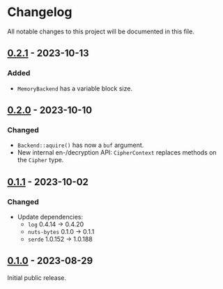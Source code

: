 # Changelog

All notable changes to this project will be documented in this file.

## [0.2.1] - 2023-10-13

### Added

- `MemoryBackend` has a variable block size.

## [0.2.0] - 2023-10-10

### Changed

- `Backend::aquire()` has now a `buf` argument.
- New internal en-/decryption API: `CipherContext` replaces methods on the
  `Cipher` type.

## [0.1.1] - 2023-10-02

### Changed

- Update dependencies:
  * `log` 0.4.14 -> 0.4.20
  * `nuts-bytes` 0.1.0 -> 0.1.1
  * `serde` 1.0.152 -> 1.0.188

## [0.1.0] - 2023-08-29

Initial public release.

[0.1.0]: https://github.com/drobin/nuts-container/tree/v0.1.0
[0.1.1]: https://github.com/drobin/nuts-container/tree/v0.1.1
[0.2.0]: https://github.com/drobin/nuts-container/tree/v0.2.0
[0.2.1]: https://github.com/drobin/nuts-container/tree/v0.2.1
